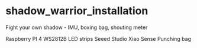 # shadow_warrior_installation
Fight your own shadow - IMU, boxing bag, shouting meter

Raspberry PI 4
WS2812B LED strips
Seeed Studio Xiao Sense
Punching bag
